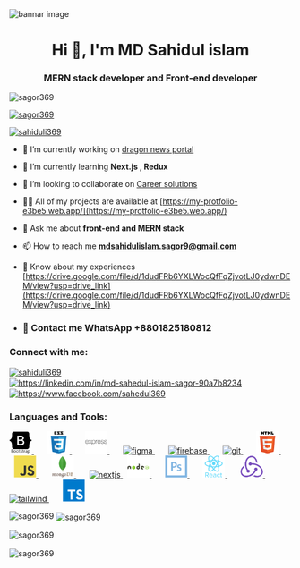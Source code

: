 
<img weidth="800" height="400" src="https://i.ibb.co/vv93BzW/github.png" alt="bannar image " />

<h1 align="center">Hi 👋, I'm MD Sahidul islam</h1>
<h3 align="center">MERN stack developer and Front-end developer</h3>

<p align="left" > <img src="https://komarev.com/ghpvc/?username=sagor369&label=Profile%20views&color=0e75b6&style=flat" alt="sagor369" /> </p>

<p align="left"> <a href="https://github.com/ryo-ma/github-profile-trophy"><img src="https://github-profile-trophy.vercel.app/?username=sagor369" alt="sagor369" /></a> </p>

<p align="left"> <a href="https://twitter.com/sahiduli369" target="blank"><img src="https://img.shields.io/twitter/follow/sahiduli369?logo=twitter&style=for-the-badge" alt="sahiduli369" /></a> </p>

- 🔭 I’m currently working on [dragon news portal](https://652c295e603f7a1fa00d1cfb--silver-rolypoly-a57b22.netlify.app/)

- 🌱 I’m currently learning **Next.js , Redux**

- 👯 I’m looking to collaborate on [Career solutions](https://career-solutions.vercel.app/)

- 👨‍💻 All of my projects are available at [https://my-protfolio-e3be5.web.app/](https://my-protfolio-e3be5.web.app/)

- 💬 Ask me about **front-end and MERN stack**

- 📫 How to reach me **mdsahidulislam.sagor9@gmail.com**

- 📄 Know about my experiences [https://drive.google.com/file/d/1dudFRb6YXLWocQfFqZjvotLJ0ydwnDEM/view?usp=drive_link](https://drive.google.com/file/d/1dudFRb6YXLWocQfFqZjvotLJ0ydwnDEM/view?usp=drive_link)
- <h3>💬 Contact me WhatsApp +8801825180812</h3>

<h3 align="left">Connect with me:</h3>
<p align="left">
<a href="https://twitter.com/sahiduli369" target="blank"><img align="center" src="https://raw.githubusercontent.com/rahuldkjain/github-profile-readme-generator/master/src/images/icons/Social/twitter.svg" alt="sahiduli369" height="30" width="40" /></a> &nbsp;  &nbsp; &nbsp;
<a href="https://linkedin.com/in/https://linkedin.com/in/md-sahedul-islam-sagor-90a7b8234" target="blank"><img align="center" src="https://raw.githubusercontent.com/rahuldkjain/github-profile-readme-generator/master/src/images/icons/Social/linked-in-alt.svg" alt="https://linkedin.com/in/md-sahedul-islam-sagor-90a7b8234" height="30" width="40" /></a> &nbsp; &nbsp; &nbsp;
<a href="https://fb.com/https://www.facebook.com/sahedul369" target="blank"><img align="center" src="https://raw.githubusercontent.com/rahuldkjain/github-profile-readme-generator/master/src/images/icons/Social/facebook.svg" alt="https://www.facebook.com/sahedul369" height="30" width="40" /></a>
</p>

<h3 align="left">Languages and Tools:</h3>
<p align="left"> <a href="https://getbootstrap.com" target="_blank" rel="noreferrer"> <img src="https://raw.githubusercontent.com/devicons/devicon/master/icons/bootstrap/bootstrap-plain-wordmark.svg" alt="bootstrap" width="40" height="40"/> </a> &nbsp;  &nbsp; &nbsp;
<a href="https://www.w3schools.com/css/" target="_blank" rel="noreferrer"> <img src="https://raw.githubusercontent.com/devicons/devicon/master/icons/css3/css3-original-wordmark.svg" alt="css3" width="40" height="40"/> </a> &nbsp;    &nbsp; &nbsp;
<a href="https://expressjs.com" target="_blank" rel="noreferrer"> <img src="https://raw.githubusercontent.com/devicons/devicon/master/icons/express/express-original-wordmark.svg" alt="express" width="40" height="40"/> </a> &nbsp;  &nbsp; &nbsp;
<a href="https://www.figma.com/" target="_blank" rel="noreferrer"> <img src="https://www.vectorlogo.zone/logos/figma/figma-icon.svg" alt="figma" width="40" height="40"/> </a>  &nbsp; &nbsp; &nbsp;
<a href="https://firebase.google.com/" target="_blank" rel="noreferrer"> <img src="https://www.vectorlogo.zone/logos/firebase/firebase-icon.svg" alt="firebase" width="40" height="40"/> </a> &nbsp;  &nbsp; &nbsp;
<a href="https://git-scm.com/" target="_blank" rel="noreferrer"> <img src="https://www.vectorlogo.zone/logos/git-scm/git-scm-icon.svg" alt="git" width="40" height="40"/> </a> &nbsp;  &nbsp; &nbsp;
<a href="https://www.w3.org/html/" target="_blank" rel="noreferrer"> <img src="https://raw.githubusercontent.com/devicons/devicon/master/icons/html5/html5-original-wordmark.svg" alt="html5" width="40" height="40"/> </a>&nbsp;  &nbsp; &nbsp;
<a href="https://developer.mozilla.org/en-US/docs/Web/JavaScript" target="_blank" rel="noreferrer"> <img src="https://raw.githubusercontent.com/devicons/devicon/master/icons/javascript/javascript-original.svg" alt="javascript" width="40" height="40"/> </a> &nbsp;  &nbsp; &nbsp;
<a href="https://www.mongodb.com/" target="_blank" rel="noreferrer"> <img src="https://raw.githubusercontent.com/devicons/devicon/master/icons/mongodb/mongodb-original-wordmark.svg" alt="mongodb" width="40" height="40"/> </a> &nbsp;  &nbsp; &nbsp;
<a href="https://nextjs.org/" target="_blank" rel="noreferrer"> <img src="https://cdn.worldvectorlogo.com/logos/nextjs-2.svg" alt="nextjs" width="40" height="40"/> </a> &nbsp; 
<a href="https://nodejs.org" target="_blank" rel="noreferrer"> <img src="https://raw.githubusercontent.com/devicons/devicon/master/icons/nodejs/nodejs-original-wordmark.svg" alt="nodejs" width="40" height="40"/> </a> &nbsp;  &nbsp; &nbsp;
<a href="https://www.photoshop.com/en" target="_blank" rel="noreferrer"> <img src="https://raw.githubusercontent.com/devicons/devicon/master/icons/photoshop/photoshop-line.svg" alt="photoshop" width="40" height="40"/> </a> &nbsp;  &nbsp; &nbsp;
<a href="https://reactjs.org/" target="_blank" rel="noreferrer"> <img src="https://raw.githubusercontent.com/devicons/devicon/master/icons/react/react-original-wordmark.svg" alt="react" width="40" height="40"/> </a> &nbsp;  &nbsp; &nbsp;
<a href="https://redux.js.org" target="_blank" rel="noreferrer"> <img src="https://raw.githubusercontent.com/devicons/devicon/master/icons/redux/redux-original.svg" alt="redux" width="40" height="40"/> </a> &nbsp;  &nbsp; &nbsp;
<a href="https://tailwindcss.com/" target="_blank" rel="noreferrer"> <img src="https://www.vectorlogo.zone/logos/tailwindcss/tailwindcss-icon.svg" alt="tailwind" width="40" height="40"/> </a> &nbsp; &nbsp; &nbsp;
<a href="https://www.typescriptlang.org/" target="_blank" rel="noreferrer"> <img src="https://raw.githubusercontent.com/devicons/devicon/master/icons/typescript/typescript-original.svg" alt="typescript" width="40" height="40"/> </a> </p>

<p><img align="left" src="https://github-readme-stats.vercel.app/api/top-langs?username=sagor369&show_icons=true&locale=en&layout=compact" alt="sagor369" /></p>

<p>&nbsp;<img align="center" src="https://github-readme-stats.vercel.app/api?username=sagor369&show_icons=true&locale=en" alt="sagor369" /></p>

<p><img align="center" src="https://github-readme-streak-stats.herokuapp.com/?user=sagor369&" alt="sagor369" /></p>
<p><img align="center" src="https://www.hackerrank.com/certificates/a8c509003634" alt="sagor369"/></p>










